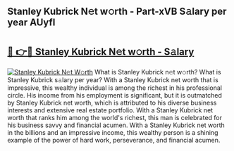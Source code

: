 ## Stanley Kubrick N𝚎t w𝚘rth - Part-xVB S𝚊lary per year AUyfI

# <h2><a href="http://gc0uub.nevu.top/?p=Stanley+Kubrick">🔗 👉🔴 Stanley Kubrick N𝚎t w𝚘rth - S𝚊lary</a></h2>

[![Stanley Kubrick N𝚎t W𝚘rth](https://i.imgur.com/Oavwk0R.jpeg)](http://gc0uub.nevu.top/?p=Stanley+Kubrick)
What is Stanley Kubrick n𝚎t w𝚘rth? What is Stanley Kubrick s𝚊lary per year?
With a Stanley Kubrick net worth that is impressive, this wealthy individual is among the richest in his professional circle. His income from his employment is significant, but it is outmatched by Stanley Kubrick net worth, which is attributed to his diverse business interests and extensive real estate portfolio. With a Stanley Kubrick net worth that ranks him among the world's richest, this man is celebrated for his business savvy and financial acumen. With a Stanley Kubrick net worth in the billions and an impressive income, this wealthy person is a shining example of the power of hard work, perseverance, and financial acumen.
